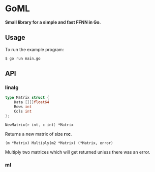 # GoML

**Small library for a simple and fast FFNN in Go.**

## Usage

To run the example program:

`$ go run main.go`

## API

### linalg

```go
type Matrix struct {
    Data [][]float64
    Rows int
    Cols int
};
```

`NewMatrix(r int, c int) *Matrix`

Returns a new matrix of size **r**x**c**.

`(m *Matrix) Multiply(m2 *Matrix) (*Matrix, error)`

Multiply two matrices which will get returned unless there was an error.

### ml

